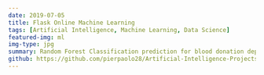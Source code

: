 ```yaml
---
date: 2019-07-05
title: Flask Online Machine Learning
tags: [Artificial Intelligence, Machine Learning, Data Science]
featured-img: ml
img-type: jpg
summary: Random Forest Classification prediction for blood donation deployed using Flask.
github: https://github.com/pierpaolo28/Artificial-Intelligence-Projects/tree/master/ML-Deployement
---
```


<meta http-equiv="refresh" content="0; url=https://sleepy-ridge-93654.herokuapp.com/" />
